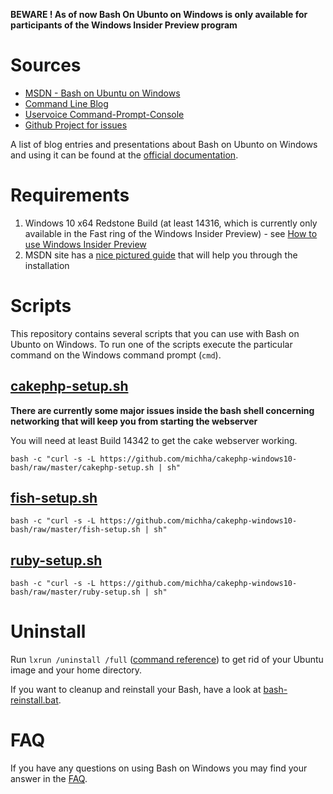 **BEWARE ! As of now Bash On Ubunto on Windows is only available for participants of the Windows Insider Preview program**

# Sources
* [MSDN - Bash on Ubuntu on Windows](https://msdn.microsoft.com/commandline/wsl/about)
* [Command Line Blog](https://blogs.msdn.microsoft.com/commandline/)
* [Uservoice Command-Prompt-Console](https://wpdev.uservoice.com/forums/266908-command-prompt-console/category/161892-bash)
* [Github Project for issues](https://github.com/Microsoft/BashOnWindows)

A list of blog entries and presentations about Bash on Ubunto on Windows and using it can be found at the  [official documentation](https://msdn.microsoft.com/commandline/wsl/about#announcements).

# Requirements
1. Windows 10 x64 Redstone Build (at least 14316, which is currently only available in the Fast ring of the Windows Insider Preview) - see [How to use Windows Insider Preview](http://windows.microsoft.com/en-us/windows/preview-how-to)
1. MSDN site has a [nice pictured guide][install guide] that will help you through the installation

# Scripts
This repository contains several scripts that you can use with Bash on Ubunto on Windows. To run one of the scripts execute the particular command on the Windows command prompt (`cmd`).

## [cakephp-setup.sh](https://github.com/michha/cakephp-windows10-bash/blob/master/cakephp-setup.sh)
**There are currently some major issues inside the bash shell concerning networking that will keep you from starting the webserver**

You will need at least Build 14342 to get the cake webserver working.

    bash -c "curl -s -L https://github.com/michha/cakephp-windows10-bash/raw/master/cakephp-setup.sh | sh"
    
## [fish-setup.sh](https://github.com/michha/cakephp-windows10-bash/blob/master/fish-setup.sh)

    bash -c "curl -s -L https://github.com/michha/cakephp-windows10-bash/raw/master/fish-setup.sh | sh"

## [ruby-setup.sh](https://github.com/michha/cakephp-windows10-bash/blob/master/ruby-setup.sh)

    bash -c "curl -s -L https://github.com/michha/cakephp-windows10-bash/raw/master/ruby-setup.sh | sh"

# Uninstall
Run `lxrun /uninstall /full` ([command reference]) to get rid of your Ubuntu image and your home directory.

If you want to cleanup and reinstall your Bash, have a look at [bash-reinstall.bat](https://github.com/michha/cakephp-windows10-bash/blob/master/bash-reinstall.bat).

# FAQ
If you have any questions on using Bash on Windows you may find your answer in the [FAQ].

[install guide]: https://msdn.microsoft.com/en-us/commandline/wsl/install_guide
[command reference]: https://msdn.microsoft.com/en-us/commandline/wsl/reference
[FAQ]: https://msdn.microsoft.com/en-us/commandline/wsl/faq
